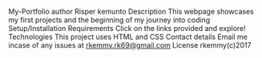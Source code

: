 My-Portfolio
author
Risper kemunto
Description
This webpage showcases my first projects and the beginning of my journey into coding
Setup/Installation Requirements
Click on the links provided and explore!
Technologies
This project uses HTML and CSS
Contact details
Email me incase of any issues at rkemmy.rk69@gmail.com
License
rkemmy(c)2017
